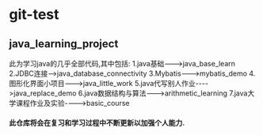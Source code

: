 # git-test

## java_learning_project
此为学习java的几乎全部代码,其中包括:
    1.java基础--->java_base_learn
    2.JDBC连接-->java_database_connectivity
    3.Mybatis--->mybatis_demo
    4.图形化界面小项目--->java_little_work
    5.java代写别人作业---->java_replace_demo
    6.java数据结构与算法--->arithmetic_learning
    7.java大学课程作业及实验---->basic_course
#### 此仓库将会在复习和学习过程中不断更新以加强个人能力.
